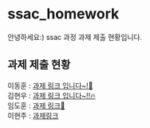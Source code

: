 # ssac_homework

안녕하세요:)
ssac 과정 과제 제출 현황입니다.

## 과제 제출 현황

이동훈 : [과제 링크 입니다~!🐬](https://www.github.com)
<br/>
김현우 : [과제 링크 입니다~!!🔥](https://github.com/hyunwoo-developer/ssac_dbsignup.git)
<br/>
임도훈 : [과제 링크🦉](https://github.com/Dohun-Im/ssac_prj.git)
<br />
이현주 : [과제링크](https://github.com/HYUN816/ssac_serverdb_homework.git)
